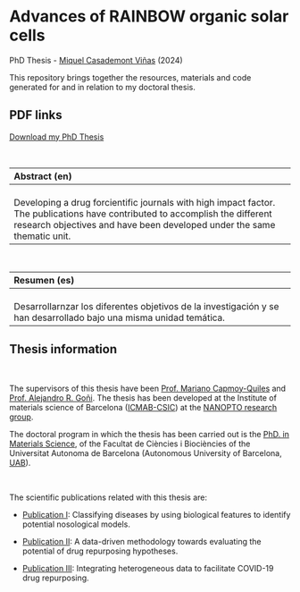 # Advances of RAINBOW organic solar cells 

PhD Thesis - [Miquel Casademont Viñas](https://orcid.org/0000-0002-2848-9069) (2024)

This repository brings together the resources, materials and code generated for and in relation to my doctoral thesis.

## PDF links

[Download my PhD Thesis](https://mcasademont9.github.io/MCV_PhD_Thesis/assets/PhD%20Files/ClassicThesis.pdf)

<br />

|Abstract (en)| 
|:-| 
|<br />Developing a drug forcientific journals with high impact factor. The publications have contributed to accomplish the different research objectives and have been developed under the same thematic unit.<br />|

<br />

|Resumen (es)| 
|:-| 
|<br />Desarrollarnzar los diferentes objetivos de la investigación y se han desarrollado bajo una misma unidad temática.<br />|

## Thesis information

<br />

The supervisors of this thesis have been [Prof. Mariano Capmoy-Quiles](https://orcid.org/0000-0002-8911-640X) and [Prof. Alejandro R. Goñi](https://orcid.org/0000-0002-1193-3063). The thesis has been developed at the Institute of materials science of Barcelona ([ICMAB-CSIC](https://icmab.es/)) at the [NANOPTO research group](https://nanopto.icmab.es/).

The doctoral program in which the thesis has been carried out is the [PhD. in Materials Science](https://www.uab.cat/en/phds/materials-science), of the Facultat de Ciències i Biociències of the Universitat Autonoma de Barcelona (Autonomous University of Barcelona, [UAB](https://www.uab.cat/)).

<br />

The scientific publications related with this thesis are:

* [Publication I](https://medal.ctb.upm.es/internal/gitlab/lprieto/phd-thesis-luciaprietosantamaria/tree/master/Publication%20I): Classifying diseases by using biological features to identify potential nosological models.

* [Publication II](https://medal.ctb.upm.es/internal/gitlab/lprieto/phd-thesis-luciaprietosantamaria/tree/master/Publication%20II): A data-driven methodology towards evaluating the potential of drug repurposing hypotheses.

* [Publication III](https://medal.ctb.upm.es/internal/gitlab/lprieto/phd-thesis-luciaprietosantamaria/tree/master/Publication%20III): Integrating heterogeneous data to facilitate COVID-19 drug repurposing.

